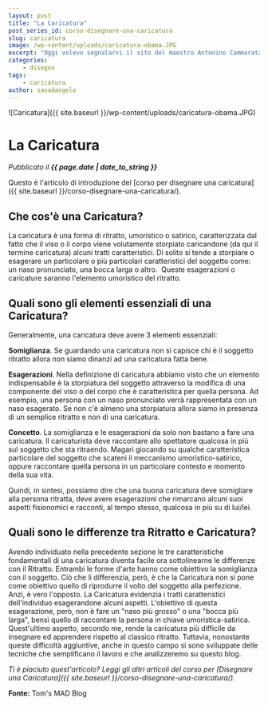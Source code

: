```yaml
---
layout: post
title: "La Caricatura"
post_series_id: corso-disegnare-una-caricatura
slug: caricatura
image: /wp-content/uploads/caricatura-obama.JPG
excerpt: "Oggi volevo segnalarvi il sito del maestro Antonino Cammarata. Dalla sua biografia si legge: Antonino Cammarata, pittore professionista, è nato il 6."
categories:
    - disegno
tags:
    - caricatura
author: sasadangelo
---
```


![Caricatura]({{ site.baseurl }}/wp-content/uploads/caricatura-obama.JPG)

# La Caricatura
_Pubblicato il **{{ page.date | date_to_string }}**_

Questo è l'articolo di introduzione del [corso per disegnare una caricatura]({{ site.baseurl }}/corso-disegnare-una-caricatura/).

## Che cos'è una Caricatura?

La caricatura è una forma di ritratto, umoristico o satirico, caratterizzata dal fatto che il viso o il corpo viene volutamente storpiato caricandone (da qui il termine caricatura) alcuni tratti caratteristici. Di solito si tende a storpiare o esagerare un particolare o più particolari caratteristici del soggetto come: un naso pronunciato, una bocca larga o altro.&nbsp; Queste esagerazioni o caricature saranno l'elemento umoristico del ritratto.

## Quali sono gli elementi essenziali di una Caricatura?

Generalmente, una caricatura deve avere 3 elementi essenziali:
  
**Somiglianza**. Se guardando una caricatura non si capisce chi è il soggetto ritratto allora non siamo dinanzi ad una caricatura fatta bene.


**Esagerazioni**. Nella definizione di caricatura abbiamo visto che un elemento indispensabile è la storpiatura del soggetto attraverso la modifica di una componente del viso o del corpo che è caratteristica per quella persona. Ad esempio, una persona con un naso pronunciato verrà rappresentata con un naso esagerato. Se non c'è almeno una storpiatura allora siamo in presenza di un semplice ritratto e non di una caricatura.


**Concetto**. La somiglianza e le esagerazioni da solo non bastano a fare una caricatura. Il caricaturista deve raccontare allo spettatore qualcosa in più sul soggetto che sta ritraendo. Magari giocando su qualche caratteristica particolare del soggetto che scateni il meccanismo umoristico-satirico, oppure raccontare quella persona in un particolare contesto e momento della sua vita.
  
Quindi, in sintesi, possiamo dire che una buona caricatura deve somigliare alla persona ritratta, deve avere esagerazioni che rimarcano alcuni suoi aspetti fisionomici e racconti, al tempo stesso, qualcosa in più su di lui/lei.

## Quali sono le differenze tra Ritratto e Caricatura?

Avendo individuato nella precedente sezione le tre caratteristiche fondamentali di una caricatura diventa facile ora sottolinearne le differenze con il Ritratto. Entrambi le forme d'arte hanno come obiettivo la somiglianza con il soggetto. Ciò che li differenzia, però, è che la Caricatura non si pone come obiettivo quello di riprodurre il volto del soggetto alla perfezione. Anzi, è vero l'opposto. La Caricatura evidenzia i tratti caratteristici dell'individuo esagerandone alcuni aspetti. L'obiettivo di questa esagerazione, però, non è fare un "naso più grosso" o una "bocca più larga", bensì quello di raccontare la persona in chiave umoristica-satirica. Quest'ultimo aspetto, secondo me, rende la caricatura più difficile da insegnare ed apprendere rispetto al classico ritratto. Tuttavia, nonostante queste difficoltà aggiuntive, anche in questo campo si sono sviluppate delle tecniche che semplificano il lavoro e che analizzeremo su questo blog.

_Ti è piaciuto quest'articolo? Leggi gli altri articoli del corso per [Disegnare una Caricatura]({{ site.baseurl }}/corso-disegnare-una-caricatura/)._

**Fonte:** Tom's MAD Blog